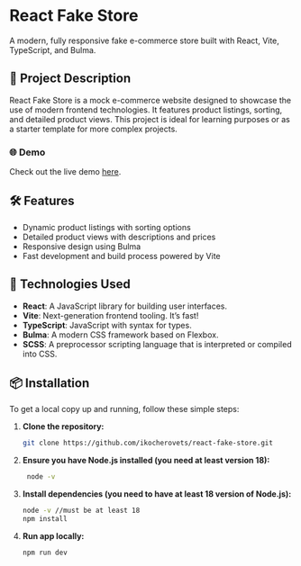 # React Fake Store

A modern, fully responsive fake e-commerce store built with React, Vite, TypeScript, and Bulma.

## 🚀 Project Description

React Fake Store is a mock e-commerce website designed to showcase the use of modern frontend technologies. It features product listings, sorting, and detailed product views. This project is ideal for learning purposes or as a starter template for more complex projects.

### 🌐 Demo

Check out the live demo [here](https://ikocherovets.github.io/react-fake-store/).

## 🛠️ Features

- Dynamic product listings with sorting options
- Detailed product views with descriptions and prices
- Responsive design using Bulma
- Fast development and build process powered by Vite

## 🧩 Technologies Used

- **React**: A JavaScript library for building user interfaces.
- **Vite**: Next-generation frontend tooling. It’s fast!
- **TypeScript**: JavaScript with syntax for types.
- **Bulma**: A modern CSS framework based on Flexbox.
- **SCSS**: A preprocessor scripting language that is interpreted or compiled into CSS.

## 📦 Installation

To get a local copy up and running, follow these simple steps:

1. **Clone the repository:**

   ```bash
   git clone https://github.com/ikocherovets/react-fake-store.git
   ```

2. **Ensure you have Node.js installed (you need at least version 18):**

   ```bash
    node -v
   ```

3. **Install dependencies (you need to have at least 18 version of Node.js):**

   ```bash
   node -v //must be at least 18
   npm install
   ```
   
3. **Run app locally:**

   ```bash
   npm run dev
   ```
   

   
